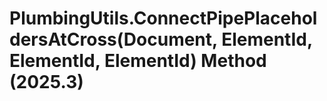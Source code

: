 # PlumbingUtils.ConnectPipePlaceholdersAtCross(Document, ElementId, ElementId, ElementId) Method (2025.3)

﻿